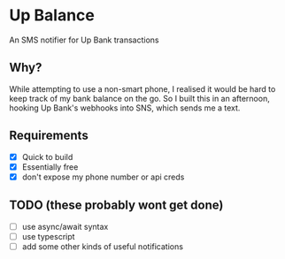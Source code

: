 # Up Balance
An SMS notifier for Up Bank transactions

## Why?
While attempting to use a non-smart phone, I realised it would be hard to keep track of my bank balance on the go. 
So I built this in an afternoon, hooking Up Bank's webhooks into SNS, which sends me a text. 

## Requirements
- [x] Quick to build
- [x] Essentially free
- [x] don't expose my phone number or api creds

## TODO (these probably wont get done)
- [ ] use async/await syntax
- [ ] use typescript
- [ ] add some other kinds of useful notifications
